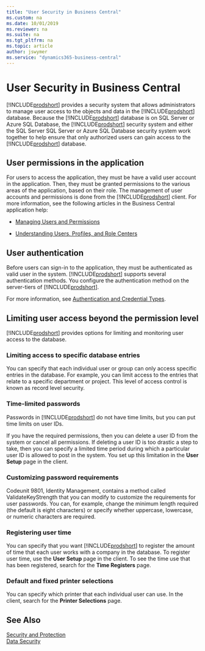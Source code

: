 ```yaml
---
title: "User Security in Business Central"
ms.custom: na
ms.date: 10/01/2019
ms.reviewer: na
ms.suite: na
ms.tgt_pltfrm: na
ms.topic: article
author: jswymer
ms.service: "dynamics365-business-central"
---
```

# User Security in Business Central

[!INCLUDE[prodshort](../developer/includes/prodshort.md)] provides a security system that allows administrators to manage user access to the objects and data in the [!INCLUDE[prodshort](../developer/includes/prodshort.md)] database. Because the [!INCLUDE[prodshort](../developer/includes/prodshort.md)] database is on SQL Server or Azure SQL Database, the [!INCLUDE[prodshort](../developer/includes/prodshort.md)] security system and either the SQL Server SQL Server or Azure SQL Database security system work together to help ensure that only authorized users can gain access to the [!INCLUDE[prodshort](../developer/includes/prodshort.md)] database.  


## User permissions in the application

For users to access the application, they must be have a valid user account in the application. Then, they must be granted permissions to the various areas of the application, based on their role. The management of user accounts and permissions is done from the [!INCLUDE[prodshort](../developer/includes/prodshort.md)] client. For more information, see the following articles in the Business Central application help:

-   [Managing Users and Permissions](https://docs.microsoft.com/en-us/dynamics365/business-central/ui-how-users-permissions)  

-   [Understanding Users, Profiles, and Role Centers](https://docs.microsoft.com/en-us/dynamics365/business-central/admin-users-profiles-roles)

## User authentication
Before users can sign-in to the application, they must be authenticated as valid user in the system. [!INCLUDE[prodshort](../developer/includes/prodshort.md)] supports several authentication methods. You configure the authentication method on the server-tiers of [!INCLUDE[prodshort](../developer/includes/prodshort.md)].

For more information, see [Authentication and Credential Types](../administration/users-credential-types.md).

## Limiting user access beyond the permission level

[!INCLUDE[prodshort](../developer/includes/prodshort.md)] provides options for limiting and monitoring user access to the database. 
  
### Limiting access to specific database entries
  
 You can specify that each individual user or group can only access specific entries in the database. For example, you can limit access to the entries that relate to a specific department or project. This level of access control is known as record level security.  
  
### Time-limited passwords
  
Passwords in [!INCLUDE[prodshort](../developer/includes/prodshort.md)] do not have time limits, but you can put time limits on user IDs.  
  
 If you have the required permissions, then you can delete a user ID from the system or cancel all permissions. If deleting a user ID is too drastic a step to take, then you can specify a limited time period during which a particular user ID is allowed to post in the system. You set up this limitation in the **User Setup** page in the client.  
  
### Customizing password requirements
  
 Codeunit 9801, Identity Management, contains a method called ValidateKeyStrength that you can modify to customize the requirements for user passwords. You can, for example, change the minimum length required \(the default is eight characters\) or specify whether uppercase, lowercase, or numeric characters are required.  
  
### Registering user time
  
 You can specify that you want [!INCLUDE[prodshort](../developer/includes/prodshort.md)] to register the amount of time that each user works with a company in the database.  To register user time, use the **User Setup** page in the client. To see the time use that has been registered, search for the **Time Registers** page.  
  
### Default and fixed printer selections
  
 You can specify which printer that each individual user can use. In the client, search for the **Printer Selections** page.  
  
## See Also  

[Security and Protection](security-and-protection.md)  
[Data Security](data-security.md)  
